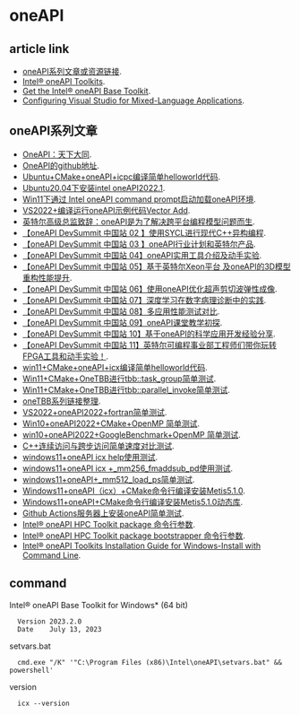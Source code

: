 # oneAPI

## article link
-  [oneAPI系列文章或资源链接](https://zhuanlan.zhihu.com/p/461830738/).
-  [Intel® oneAPI Toolkits](https://www.intel.com/content/www/us/en/developer/tools/oneapi/toolkits.html).
-  [Get the Intel® oneAPI Base Toolkit](https://www.intel.com/content/www/us/en/developer/tools/oneapi/base-toolkit-download.html).
-  [Configuring Visual Studio for Mixed-Language Applications](https://www.intel.com/content/www/us/en/developer/articles/technical/configuring-visual-studio-for-mixed-language-applications.html).

## oneAPI系列文章
-  [OneAPI：天下大同](https://zhuanlan.zhihu.com/p/103299140/).
-  [OneAPI的github地址](https://zhuanlan.zhihu.com/p/397426639/).
-  [Ubuntu+CMake+oneAPI+icpc编译简单helloworld代码](https://zhuanlan.zhihu.com/p/460518502/).
-  [Ubuntu20.04下安装intel oneAPI2022.1](https://zhuanlan.zhihu.com/p/460518502/).
-  [Win11下通过 Intel oneAPI command prompt启动加载oneAPI环境](https://zhuanlan.zhihu.com/p/461284446/).
-  [VS2022+编译运行oneAPI示例代码Vector Add](https://zhuanlan.zhihu.com/p/461825485/).
-  [英特尔高级总监致辞：oneAPI是为了解决跨平台编程模型问题而生](https://www.bilibili.com/video/BV1yq4y1o7Go/).
-  [【oneAPI DevSummit 中国站 02 】使用SYCL进行现代C++异构编程](https://www.bilibili.com/video/BV15T4y1Z7vg/).
-  [【oneAPI DevSummit 中国站 03 】oneAPI行业计划和英特尔产品](https://www.bilibili.com/video/BV1544y1x7m4/).
-  [【oneAPI DevSummit 中国站 04】oneAPI实用工具介绍及动手实验](https://www.bilibili.com/video/BV1oq4y1d7VP/).
-  [【oneAPI DevSummit 中国站 05】基于英特尔Xeon平台 及oneAPI的3D模型重构性能提升](https://www.bilibili.com/video/BV1Fu411o7ya/).
-  [【oneAPI DevSummit 中国站 06】使用oneAPI优化超声剪切波弹性成像](https://www.bilibili.com/video/BV1dT4y1o7LC/).
-  [【oneAPI DevSummit 中国站 07】深度学习在数字病理诊断中的实践](https://www.bilibili.com/video/BV1Hh41187Y6/).
-  [【oneAPI DevSummit 中国站 08】多应用性能测试对比](https://www.bilibili.com/video/BV1zb4y1h72j/).
-  [【oneAPI DevSummit 中国站 09】oneAPI课堂教学初探](https://www.bilibili.com/video/BV1th41187Si/).
-  [【oneAPI DevSummit 中国站 10】基于oneAPI的科学应用开发经验分享](https://www.bilibili.com/video/BV1p34y1o7PK/).
-  [【oneAPI DevSummit 中国站 11】英特尔可编程事业部工程师们带你玩转FPGA工具和动手实验！](https://www.bilibili.com/video/BV1Qq4y1r7uf/).
-  [win11+CMake+oneAPI+icx编译简单helloworld代码](https://zhuanlan.zhihu.com/p/462576699/).
-  [Win11+CMake+OneTBB进行tbb::task_group简单测试](https://zhuanlan.zhihu.com/p/465529602/).
-  [Win11+CMake+OneTBB进行tbb::parallel_invoke简单测试](https://zhuanlan.zhihu.com/p/465667531/).
-  [oneTBB系列链接整理](https://zhuanlan.zhihu.com/p/465700130/).
-  [VS2022+oneAPI2022+fortran简单测试](https://zhuanlan.zhihu.com/p/502873587/).
-  [Win10+oneAPI2022+CMake+OpenMP 简单测试](https://zhuanlan.zhihu.com/p/503429547/).
-  [win10+oneAPI2022+GoogleBenchmark+OpenMP 简单测试](https://zhuanlan.zhihu.com/p/503478271/).
-  [C++连续访问与跨步访问简单速度对比测试](https://zhuanlan.zhihu.com/p/503886484/).
-  [windows11+oneAPI icx help使用测试](https://zhuanlan.zhihu.com/p/507493791/).
-  [windows11+oneAPI icx +_mm256_fmaddsub_pd使用测试](https://zhuanlan.zhihu.com/p/507515116/).
-  [windows11+oneAPI+_mm512_load_ps简单测试](https://zhuanlan.zhihu.com/p/507761281/).
-  [Windows11+oneAPI（icx）+CMake命令行编译安装Metis5.1.0](https://zhuanlan.zhihu.com/p/509057362/).
-  [Windows11+oneAPI+CMake命令行编译安装Metis5.1.0动态库](https://zhuanlan.zhihu.com/p/519135208/).
-  [Github Actions服务器上安装oneAPI简单测试](https://zhuanlan.zhihu.com/p/519597178/).
-  [Intel® oneAPI HPC Toolkit package 命令行参数](https://zhuanlan.zhihu.com/p/520573938/).
-  [Intel® oneAPI HPC Toolkit package bootstrapper 命令行参数](https://zhuanlan.zhihu.com/p/520700011/).
-  [Intel® oneAPI Toolkits Installation Guide for Windows-Install with Command Line](https://zhuanlan.zhihu.com/p/520738651/).


## command
Intel® oneAPI Base Toolkit for Windows* (64 bit)
```
  Version 2023.2.0
  Date    July 13, 2023
```

setvars.bat
```  
  cmd.exe "/K" '"C:\Program Files (x86)\Intel\oneAPI\setvars.bat" && powershell'  
```  

version
```
  icx --version  
```  






